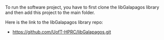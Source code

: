 To run the software project, you have to first clone the libGalapagos library and then add this project to the main folder.

Here is the link to the libGalapagos library repo:
- https://github.com/UofT-HPRC/libGalapagos.git
